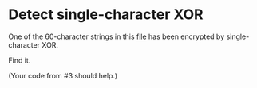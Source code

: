 # Detect single-character XOR

One of the 60-character strings in this [file](4.txt) has been encrypted by single-character XOR.

Find it.

(Your code from #3 should help.)

